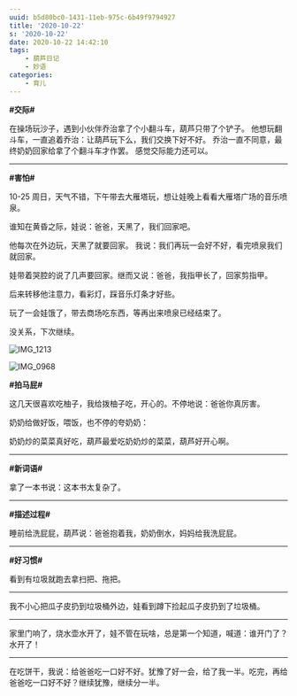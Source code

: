 ```yaml
---
uuid: b5d80bc0-1431-11eb-975c-6b49f9794927
title: '2020-10-22'
s: '2020-10-22'
date: 2020-10-22 14:42:10
tags:
	- 葫芦日记
	- 妙语
categories:
	- 育儿
---
```




**\#交际\#**

在操场玩沙子，遇到小伙伴乔治拿了个小翻斗车，葫芦只带了个铲子。
他想玩翻斗车，一直追着乔治：让葫芦玩下么，我们交换下好不好。
乔治一直不同意，最终奶奶回家给拿了个翻斗车才作罢。
感觉交际能力还可以。

---





**\#害怕\#**

10-25 周日，天气不错，下午带去大雁塔玩，想让娃晚上看看大雁塔广场的音乐喷泉。

谁知在黄昏之际，娃说：爸爸，天黑了，我们回家吧。

他每次在外边玩，天黑了就要回家。 我说：我们再玩一会好不好，看完喷泉我们就回家。

娃带着哭腔的说了几声要回家。继而又说：爸爸，我指甲长了，回家剪指甲。

后来转移他注意力，看彩灯，踩音乐灯条才好些。

玩了一会娃饿了，带去商场吃东西，等再出来喷泉已经结束了。

没关系，下次继续。



![IMG_1213](https://blog-assets.liupei.xin/assets/2020-10-22/IMG_1213.PNG-public)



![IMG_0968](https://blog-assets.liupei.xin/assets/2020-10-22/IMG_0968.jpg-public)





**\#拍马屁\#**

这几天很喜欢吃柚子，我给拨柚子吃，开心的。不停地说：爸爸你真厉害。

奶奶给做好饭，喂饭，也不停的夸奶奶：

奶奶炒的菜菜真好吃，葫芦最爱吃奶奶炒的菜菜，葫芦好开心啊。

---





**\#新词语\#**

拿了一本书说：这本书太复杂了。

---





**\#描述过程\#**

睡前给洗屁屁，葫芦说：爸爸抱着我，奶奶倒水，妈妈给我洗屁屁。

---





**\#好习惯\#**

看到有垃圾就跑去拿扫把、拖把。

---



我不小心把瓜子皮扔到垃圾桶外边，娃看到蹲下捡起瓜子皮扔到了垃圾桶。

---



家里门响了，烧水壶水开了，娃不管在玩啥，总是第一个知道，喊道：谁开门了？ 水开了！

---



在吃饼干，我说：给爸爸吃一口好不好。犹豫了好一会，给了我一半。吃完，再给爸爸吃一口好不好？继续犹豫，继续分一半。
